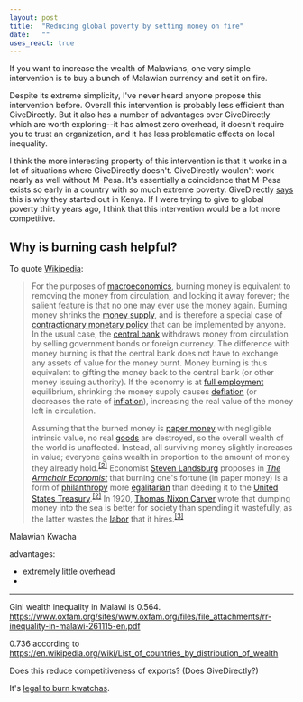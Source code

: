 ```yaml
---
layout: post
title:  "Reducing global poverty by setting money on fire"
date:   ""
uses_react: true
---
```


If you want to increase the wealth of Malawians, one very simple intervention is to buy a bunch of Malawian currency and set it on fire.

Despite its extreme simplicity, I've never heard anyone propose this intervention before. Overall this intervention is probably less efficient than GiveDirectly. But it also has a number of advantages over GiveDirectly which are worth exploring--it has almost zero overhead, it doesn't require you to trust an organization, and it has less problematic effects on local inequality.

I think the more interesting property of this intervention is that it works in a lot of situations where GiveDirectly doesn't. GiveDirectly wouldn't work nearly as well without M-Pesa. It's essentially a coincidence that M-Pesa exists so early in a country with so much extreme poverty. GiveDirectly [says](https://www.givedirectly.org/faq) this is why they started out in Kenya. If I were trying to give to global poverty thirty years ago, I think that this intervention would be a lot more competitive.

## Why is burning cash helpful?

To quote [Wikipedia](https://en.wikipedia.org/wiki/Money_burning#Macroeconomic_effect):

<blockquote>
  <p>For the purposes of <a href="/wiki/Macroeconomics" title="Macroeconomics">macroeconomics</a>, burning money is equivalent to removing the money from circulation, and locking it away forever; the salient feature is that no one may ever use the money again. Burning money shrinks the <a href="/wiki/Money_supply" title="Money supply">money supply</a>, and is therefore a special case of <a href="/wiki/Contractionary_monetary_policy" class="mw-redirect" title="Contractionary monetary policy">contractionary monetary policy</a> that can be implemented by anyone. In the usual case, the <a href="/wiki/Central_bank" title="Central bank">central bank</a> withdraws money from circulation by selling government bonds or foreign currency. The difference with money burning is that the central bank does not have to exchange any assets of value for the money burnt. Money burning is thus equivalent to gifting the money back to the central bank (or other money issuing authority). If the economy is at <a href="/wiki/Full_employment" title="Full employment">full employment</a> equilibrium, shrinking the money supply causes <a href="/wiki/Deflation" title="Deflation">deflation</a> (or decreases the rate of <a href="/wiki/Inflation" title="Inflation">inflation</a>), increasing the real value of the money left in circulation.</p>

  <p>Assuming that the burned money is <a href="/wiki/Paper_money" class="mw-redirect" title="Paper money">paper money</a> with negligible intrinsic value, no real <a href="/wiki/Good_(economics)" title="Good (economics)">goods</a> are destroyed, so the overall wealth of the world is unaffected. Instead, all surviving money slightly increases in value; everyone gains wealth in proportion to the amount of money they already hold.<sup id="cite_ref-Landsburg_2-0" class="reference"><a href="#cite_note-Landsburg-2">[2]</a></sup> Economist <a href="/wiki/Steven_Landsburg" title="Steven Landsburg">Steven Landsburg</a> proposes in <i><a href="/wiki/The_Armchair_Economist" title="The Armchair Economist">The Armchair Economist</a></i> that burning one's fortune (in paper money) is a form of <a href="/wiki/Philanthropy" title="Philanthropy">philanthropy</a> more <a href="/wiki/Egalitarianism" title="Egalitarianism">egalitarian</a> than deeding it to the <a href="/wiki/United_States_Treasury" class="mw-redirect" title="United States Treasury">United States Treasury</a>.<sup id="cite_ref-Landsburg_2-1" class="reference"><a href="#cite_note-Landsburg-2">[2]</a></sup> In 1920, <a href="/wiki/Thomas_Nixon_Carver" title="Thomas Nixon Carver">Thomas Nixon Carver</a> wrote that dumping money into the sea is better for society than spending it wastefully, as the latter wastes the <a href="/wiki/Labour_economics" title="Labour economics">labor</a> that it hires.<sup id="cite_ref-3" class="reference"><a href="#cite_note-3">[3]</a></sup></p>
</blockquote>



Malawian Kwacha

advantages:

- extremely little overhead
-


<script>

</script>


---

Gini wealth inequality in Malawi is 0.564. https://www.oxfam.org/sites/www.oxfam.org/files/file_attachments/rr-inequality-in-malawi-261115-en.pdf

0.736 according to https://en.wikipedia.org/wiki/List_of_countries_by_distribution_of_wealth

Does this reduce competitiveness of exports? (Does GiveDirectly?)

It's [legal to burn kwatchas](https://www.law.cornell.edu/uscode/text/18/333).
